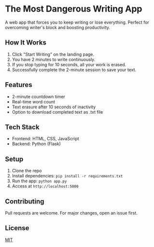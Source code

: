 # The Most Dangerous Writing App

A web app that forces you to keep writing or lose everything. Perfect for overcoming writer's block and boosting productivity.

## How It Works

1. Click "Start Writing" on the landing page.
2. You have 2 minutes to write continuously.
3. If you stop typing for 10 seconds, all your work is erased.
4. Successfully complete the 2-minute session to save your text.

## Features

- 2-minute countdown timer
- Real-time word count
- Text erasure after 10 seconds of inactivity
- Option to download completed text as .txt file

## Tech Stack

- Frontend: HTML, CSS, JavaScript
- Backend: Python (Flask)

## Setup

1. Clone the repo
2. Install dependencies: `pip install -r requirements.txt`
3. Run the app: `python app.py`
4. Access at `http://localhost:5000`

## Contributing

Pull requests are welcome. For major changes, open an issue first.

## License

[MIT](https://choosealicense.com/licenses/mit/)
